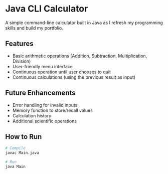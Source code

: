 # Java CLI Calculator

A simple command-line calculator built in Java as I refresh my programming skills and build my portfolio.

## Features
- Basic arithmetic operations (Addition, Subtraction, Multiplication, Division)
- User-friendly menu interface
- Continuous operation until user chooses to quit
- Continuous calculations (using the previous result as input)

## Future Enhancements
- Error handling for invalid inputs
- Memory function to store/recall values
- Calculation history
- Additional scientific operations


## How to Run
```bash
# Compile
javac Main.java

# Run
java Main
